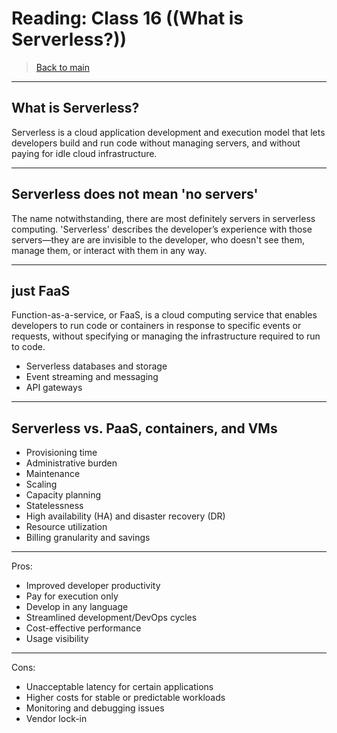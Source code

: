 # Reading: Class 16 ((What is Serverless?))

> [Back to  main](./README.md)

---------------------------
## What is Serverless?
Serverless is a cloud application development and execution model that lets developers build and run code without managing servers,
and without paying for idle cloud infrastructure.

********************************************
## Serverless does not mean 'no servers'
The name notwithstanding, there are most definitely servers in serverless computing. 
'Serverless' describes the developer’s experience with those servers—they are are invisible to the developer, who doesn't see them, manage them,
or interact with them in any way.
***********************************************
## just FaaS
Function-as-a-service, or FaaS, is a cloud computing service that enables developers to run code or containers in response to specific events or requests, without specifying or managing the infrastructure required to run to code.

- Serverless databases and storage
- Event streaming and messaging
- API gateways
***********************************************
## Serverless vs. PaaS, containers, and VMs

- Provisioning time
- Administrative burden
- Maintenance
- Scaling
- Capacity planning
- Statelessness
- High availability (HA) and disaster recovery (DR)
- Resource utilization
- Billing granularity and savings

*****************************************************
Pros:
- Improved developer productivity
- Pay for execution only
- Develop in any language
- Streamlined development/DevOps cycles
- Cost-effective performance
- Usage visibility

*************************************************
Cons:
- Unacceptable latency for certain applications
- Higher costs for stable or predictable workloads
- Monitoring and debugging issues
- Vendor lock-in
